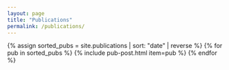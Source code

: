 ```yaml
---
layout: page
title: "Publications"
permalink: /publications/
---
```


<section class="list">
    {% assign sorted_pubs = site.publications | sort: "date" | reverse %}
    {% for pub in sorted_pubs %}
        {% include pub-post.html item=pub %}
    {% endfor %}
</section>